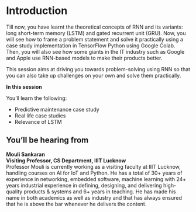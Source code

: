 # Introduction

Till now, you have learnt the theoretical concepts of RNN and its variants: long short-term memory (LSTM) and gated recurrent unit (GRU). Now, you will see how to frame a problem statement and solve it practically using a case study implementation in TensorFlow Python using Google Colab. Then, you will also see how some giants in the IT industry such as Google and Apple use RNN-based models to make their products better.

This session aims at driving you towards problem-solving using RNN so that you can also take up challenges on your own and solve them practically.

**In this session**

You’ll learn the following:

-   Predictive maintenance case study
-   Real life case studies
-   Relevance of LSTM

## You’ll be hearing from

**Mouli Sankaran  
Visiting Professor, CS Department, IIIT Lucknow**  
Professor Mouli is currently working as a visiting faculty at IIIT Lucknow, handling courses on AI for IoT and Python. He has a total of 30+ years of experience in networking, embedded software, machine learning with 24+ years industrial experience in defining, designing, and delivering high-quality products & systems and 6+ years in teaching. He has made his name in both academics as well as industry and that has always ensured that he is above the bar whenever he delivers the content.